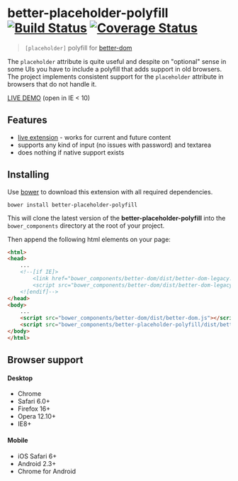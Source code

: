 # better-placeholder-polyfill [![Build Status][travis-image]][travis-url] [![Coverage Status][coveralls-image]][coveralls-url]
> `[placeholder]` polyfill for [better-dom](https://github.com/chemerisuk/better-dom)

The `placeholder` attribute is quite useful and despite on "optional" sense in some UIs you have to include a polyfill that adds support in old browsers. The project implements consistent support for the `placeholder` attribute in browsers that do not handle it.

[LIVE DEMO](http://chemerisuk.github.io/better-placeholder-polyfill/) (open in IE < 10)

## Features
* [live extension](https://github.com/chemerisuk/better-dom/wiki/Live-extensions) - works for current and future content
* supports any kind of input (no issues with password) and textarea
* does nothing if native support exists

## Installing
Use [bower](http://bower.io/) to download this extension with all required dependencies.

    bower install better-placeholder-polyfill

This will clone the latest version of the __better-placeholder-polyfill__ into the `bower_components` directory at the root of your project.

Then append the following html elements on your page:

```html
<html>
<head>
    ...
    <!--[if IE]>
        <link href="bower_components/better-dom/dist/better-dom-legacy.htc" rel="htc"/>
        <script src="bower_components/better-dom/dist/better-dom-legacy.js"></script>
    <![endif]-->
</head>
<body>
    ...
    <script src="bower_components/better-dom/dist/better-dom.js"></script>
    <script src="bower_components/better-placeholder-polyfill/dist/better-placeholder-polyfill.js"></script>
</body>
</html>
```

## Browser support
#### Desktop
* Chrome
* Safari 6.0+
* Firefox 16+
* Opera 12.10+
* IE8+

#### Mobile
* iOS Safari 6+
* Android 2.3+
* Chrome for Android

[travis-url]: http://travis-ci.org/chemerisuk/better-placeholder-polyfill
[travis-image]: https://api.travis-ci.org/chemerisuk/better-placeholder-polyfill.png?branch=master

[coveralls-url]: https://coveralls.io/r/chemerisuk/better-placeholder-polyfill
[coveralls-image]: https://coveralls.io/repos/chemerisuk/better-placeholder-polyfill/badge.png?branch=master
